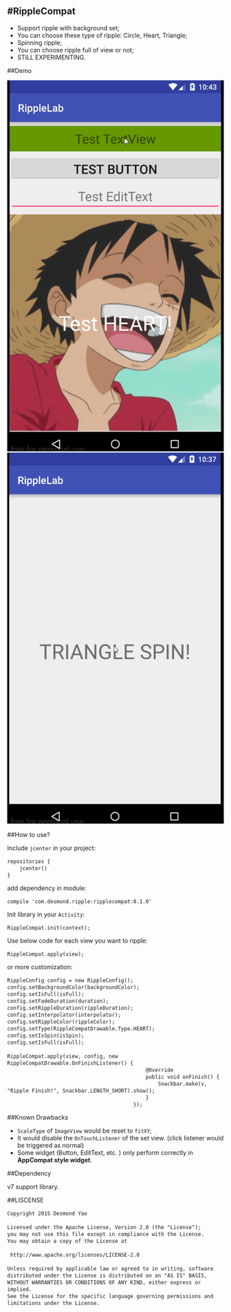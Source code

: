 #RippleCompat
----

- Support ripple with background set;
- You can choose these type of ripple: Circle, Heart, Triangle;
- Spinning ripple;
- You can choose ripple full of view or not;
- STILL EXPERIMENTING.

##Demo

![Demo1](/demo1.gif)
![Demo2](/demo2.gif)

##How to use?

Include `jcenter` in your project:

    repositories {
        jcenter()
    }
    
add dependency in module:

    compile 'com.desmond.ripple:ripplecompat:0.1.0'

Init library in your `Activity`:
        
    RippleCompat.init(context);

Use below code for each view you want to ripple:

    RippleCompat.apply(view);

or more customization:

    RippleConfig config = new RippleConfig();
    config.setBackgroundColor(backgroundColor);
    config.setIsFull(isFull);
    config.setFadeDuration(duration);
    config.setRippleDuration(rippleDuration);
    config.setInterpolator(interpolator);
    config.setRippleColor(rippleColor);
    config.setType(RippleCompatDrawable.Type.HEART);
    config.setIsSpin(isSpin);
    config.setIsFull(isFull);
    
    RippleCompat.apply(view, config, new RippleCompatDrawable.OnFinishListener() {
                                                 @Override
                                                 public void onFinish() {
                                                     Snackbar.make(v, "Ripple Finish!", Snackbar.LENGTH_SHORT).show();
                                                 }
                                             });

##Known Drawbacks

- `ScaleType` of `ImageView` would be reset to `fitXY`;
- It would disable the `OnTouchListener` of the set view. (click listener would be triggered as normal)
- Some widget (Button, EditText, etc. ) only perform correctly in **AppCompat style widget**. 

##Dependency

v7 support library.

##LISCENSE
    
    Copyright 2015 Desmond Yao
    
    Licensed under the Apache License, Version 2.0 (the "License");
    you may not use this file except in compliance with the License.
    You may obtain a copy of the License at
    
     http://www.apache.org/licenses/LICENSE-2.0
    
    Unless required by applicable law or agreed to in writing, software
    distributed under the License is distributed on an "AS IS" BASIS,
    WITHOUT WARRANTIES OR CONDITIONS OF ANY KIND, either express or implied.
    See the License for the specific language governing permissions and
    limitations under the License.